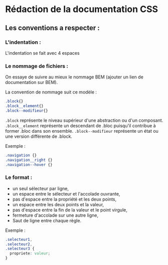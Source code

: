 # Rédaction de la documentation CSS

## Les conventions a respecter :

### L'indentation :
L'indentation se fait avec 4 espaces

### Le nommage de fichiers :
On essaye de suivre au mieux le nommage BEM (ajouter un lien de documentation sur BEM).

La convention de nommage suit ce modèle :

```css
.block{}
.block__element{}
.block--modifieur{}
```

`.block` représente le niveau supérieur d'une abstraction ou d'un composant.
`.block__element` représente un descendant de .bloc puisqu'il contribue à former .bloc dans son ensemble.
`.block--modifieur` représente un état ou une version différente de .block.

Exemple :
```css
.navigation {}
.navigation__right {}
.navigation--hover {}
```

### Le format :
- un seul sélecteur par ligne,
- un espace entre le sélecteur et l'accolade ouvrante,
- pas d'espace entre la propriété et les deux points,
- un espace entre les deux points et la valeur,
- pas d'espace entre la fin de la valeur et le point virgule,
- fermeture d'accolade sur une autre ligne,
- Saut de ligne entre chaque règle.

Exemple :
```css
.selecteur1,
.selecteur2,
.selecteur3 {
  propriete: valeur;
}
```
